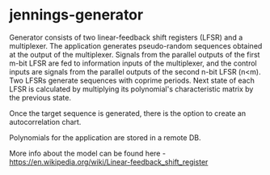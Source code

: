 # jennings-generator

Generator consists of two linear-feedback shift registers (LFSR) and a multiplexer. The application generates pseudo-random sequences obtained at the output of the multiplexer. Signals from the parallel outputs of the first m-bit LFSR are fed to information inputs of the multiplexer, and the control inputs are signals from the parallel outputs of the second n-bit LFSR (n<m). Two LFSRs generate sequences with coprime periods. Next state of each LFSR is calculated by multiplying its polynomial's characteristic matrix by the previous state.

 Once the target sequence is generated, there is the option to create an autocorrelation chart.
 
 Polynomials for the application are stored in a remote DB.
 
 More info about the model can be found here - https://en.wikipedia.org/wiki/Linear-feedback_shift_register
